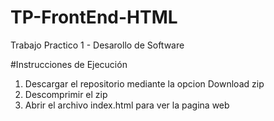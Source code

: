 # TP-FrontEnd-HTML
Trabajo Practico 1 - Desarollo de Software

#Instrucciones de Ejecución
1. Descargar el repositorio mediante la opcion Download zip
2. Descomprimir el zip
3. Abrir el archivo index.html para ver la pagina web

